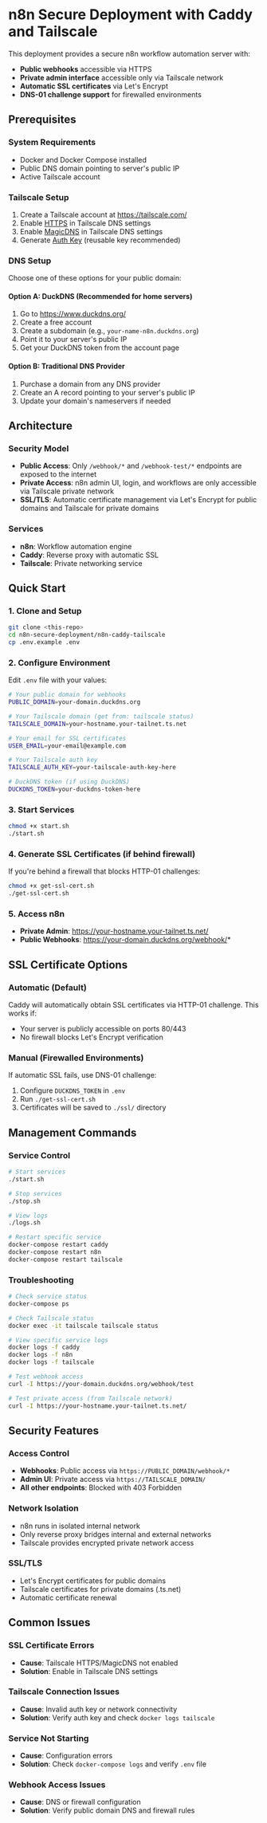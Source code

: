 # n8n Secure Deployment with Caddy and Tailscale

This deployment provides a secure n8n workflow automation server with:
- **Public webhooks** accessible via HTTPS
- **Private admin interface** accessible only via Tailscale network
- **Automatic SSL certificates** via Let's Encrypt
- **DNS-01 challenge support** for firewalled environments

## Prerequisites

### System Requirements
- Docker and Docker Compose installed
- Public DNS domain pointing to server's public IP
- Active Tailscale account

### Tailscale Setup
1. Create a Tailscale account at https://tailscale.com/
2. Enable [HTTPS](https://tailscale.com/kb/1153/enabling-https) in Tailscale DNS settings
3. Enable [MagicDNS](https://tailscale.com/kb/1081/magicdns) in Tailscale DNS settings
4. Generate [Auth Key](https://login.tailscale.com/admin/settings/keys) (reusable key recommended)


### DNS Setup
Choose one of these options for your public domain:

#### Option A: DuckDNS (Recommended for home servers)
1. Go to https://www.duckdns.org/
2. Create a free account
3. Create a subdomain (e.g., `your-name-n8n.duckdns.org`)
4. Point it to your server's public IP
5. Get your DuckDNS token from the account page

#### Option B: Traditional DNS Provider
1. Purchase a domain from any DNS provider
2. Create an A record pointing to your server's public IP
3. Update your domain's nameservers if needed

## Architecture

### Security Model
- **Public Access**: Only `/webhook/*` and `/webhook-test/*` endpoints are exposed to the internet
- **Private Access**: n8n admin UI, login, and workflows are only accessible via Tailscale private network
- **SSL/TLS**: Automatic certificate management via Let's Encrypt for public domains and Tailscale for private domains

### Services
- **n8n**: Workflow automation engine
- **Caddy**: Reverse proxy with automatic SSL
- **Tailscale**: Private networking service

## Quick Start

### 1. Clone and Setup
```bash
git clone <this-repo>
cd n8n-secure-deployment/n8n-caddy-tailscale
cp .env.example .env
```

### 2. Configure Environment
Edit `.env` file with your values:
```bash
# Your public domain for webhooks
PUBLIC_DOMAIN=your-domain.duckdns.org

# Your Tailscale domain (get from: tailscale status)
TAILSCALE_DOMAIN=your-hostname.your-tailnet.ts.net

# Your email for SSL certificates
USER_EMAIL=your-email@example.com

# Your Tailscale auth key
TAILSCALE_AUTH_KEY=your-tailscale-auth-key-here

# DuckDNS token (if using DuckDNS)
DUCKDNS_TOKEN=your-duckdns-token-here
```

### 3. Start Services
```bash
chmod +x start.sh
./start.sh
```

### 4. Generate SSL Certificates (if behind firewall)
If you're behind a firewall that blocks HTTP-01 challenges:
```bash
chmod +x get-ssl-cert.sh
./get-ssl-cert.sh
```

### 5. Access n8n
- **Private Admin**: https://your-hostname.your-tailnet.ts.net/
- **Public Webhooks**: https://your-domain.duckdns.org/webhook/*

## SSL Certificate Options

### Automatic (Default)
Caddy will automatically obtain SSL certificates via HTTP-01 challenge. This works if:
- Your server is publicly accessible on ports 80/443
- No firewall blocks Let's Encrypt verification

### Manual (Firewalled Environments)
If automatic SSL fails, use DNS-01 challenge:
1. Configure `DUCKDNS_TOKEN` in `.env`
2. Run `./get-ssl-cert.sh`
3. Certificates will be saved to `./ssl/` directory

## Management Commands

### Service Control
```bash
# Start services
./start.sh

# Stop services
./stop.sh

# View logs
./logs.sh

# Restart specific service
docker-compose restart caddy
docker-compose restart n8n
docker-compose restart tailscale
```

### Troubleshooting
```bash
# Check service status
docker-compose ps

# Check Tailscale status
docker exec -it tailscale tailscale status

# View specific service logs
docker logs -f caddy
docker logs -f n8n
docker logs -f tailscale

# Test webhook access
curl -I https://your-domain.duckdns.org/webhook/test

# Test private access (from Tailscale network)
curl -I https://your-hostname.your-tailnet.ts.net/
```

## Security Features

### Access Control
- **Webhooks**: Public access via `https://PUBLIC_DOMAIN/webhook/*`
- **Admin UI**: Private access via `https://TAILSCALE_DOMAIN/`
- **All other endpoints**: Blocked with 403 Forbidden

### Network Isolation
- n8n runs in isolated internal network
- Only reverse proxy bridges internal and external networks
- Tailscale provides encrypted private network access

### SSL/TLS
- Let's Encrypt certificates for public domains
- Tailscale certificates for private domains (.ts.net)
- Automatic certificate renewal

## Common Issues

### SSL Certificate Errors
- **Cause**: Tailscale HTTPS/MagicDNS not enabled
- **Solution**: Enable in Tailscale DNS settings

### Tailscale Connection Issues
- **Cause**: Invalid auth key or network connectivity
- **Solution**: Verify auth key and check `docker logs tailscale`

### Service Not Starting
- **Cause**: Configuration errors
- **Solution**: Check `docker-compose logs` and verify `.env` file

### Webhook Access Issues
- **Cause**: DNS or firewall configuration
- **Solution**: Verify public domain DNS and firewall rules

